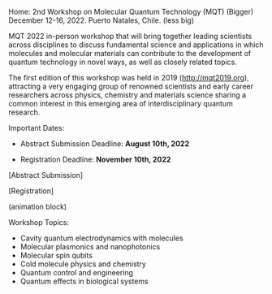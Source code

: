 Home: 
2nd Workshop on Molecular Quantum Technology (MQT) (Bigger)
December 12-16, 2022. Puerto Natales, Chile. (less big)

MQT 2022 in-person workshop that will bring together leading scientists across
disciplines to discuss fundamental science and applications in which
molecules and molecular materials can contribute to the development of
quantum technology in novel ways, as well as closely related topics. 

The first edition of this workshop was held in 2019 (http://mqt2019.org),
attracting a very engaging group of renowned scientists and early career
researchers across physics, chemistry and materials science sharing a common
interest in this emerging area of interdisciplinary quantum research. 

Important Dates: 

+ Abstract Submission Deadline: **August 10th, 2022**

+ Registration Deadline: **November 10th, 2022**


[Abstract Submission]

[Registration]


(animation block)

Workshop Topics: 

+ Cavity quantum electrodynamics with molecules
+ Molecular plasmonics and nanophotonics
+ Molecular spin qubits
+ Cold molecule physics and chemistry
+ Quantum control and engineering
+ Quantum effects in biological systems
